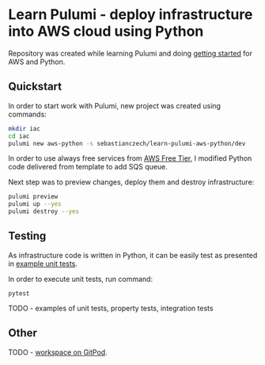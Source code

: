 # Learn Pulumi - deploy infrastructure into AWS cloud using Python

Repository was created while learning Pulumi and doing [getting started](https://www.pulumi.com/docs/get-started/aws/) for AWS and Python. 

## Quickstart

In order to start work with Pulumi, new project was created using commands:
```bash
mkdir iac
cd iac
pulumi new aws-python -s sebastianczech/learn-pulumi-aws-python/dev
```

In order to use always free services from [AWS Free Tier](https://aws.amazon.com/free), I modified Python code delivered from template to add SQS queue. 

Next step was to preview changes, deploy them and destroy infrastructure:

```bash
pulumi preview
pulumi up --yes
pulumi destroy --yes
```

## Testing

As infrastructure code is written in Python, it can be easily test as presented in [example unit tests](https://github.com/pulumi/examples/tree/master/testing-unit-py).

In order to execute unit tests, run command:

```
pytest
```

TODO - examples of unit tests, property tests, integration tests

## Other

TODO - [workspace on GitPod](https://gitpod.io/workspaces).

